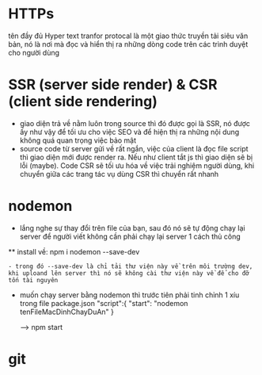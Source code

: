 # HTTPs

tên đầy đủ Hyper text tranfor protocal là một giao thức truyền tải siêu văn bản, nó là nơi mà đọc và hiển thị ra những dòng code trên các trình duyệt cho người dùng

# SSR (server side render) & CSR (client side rendering)

- giao diện trả về nằm luôn trong source thì đó được gọi là SSR, nó được ấy như vậy để tối ưu cho việc SEO và để hiện thị ra những nội dung không quá quan trọng việc bảo mật
- source code từ server gửi về rất ngắn, việc của client là đọc file script thì giao diện mới được render ra. Nếu như client tắt js thì giao diện sẽ bị lỗi (maybe). Code CSR sẽ tối ưu hóa về việc trải nghiệm người dùng, khi chuyển giữa các trang tác vụ dùng CSR thì chuyển rất nhanh

# nodemon

- lắng nghe sự thay đổi trên file của bạn, sau đó nó sẽ tự động chạy lại server để người viết không cần phải chạy lại server 1 cách thủ công

\*\* install về: npm i nodemon --save-dev

    - trong đó --save-dev là chỉ tải thư viện này về trên môi trường dev, khi uploand lên server thì nó sẽ không cài thư viện này về để cho đỡ tốn tài nguyên

- muốn chạy server bằng nodemon thì trước tiên phải tinh chỉnh 1 xíu trong file package.json
  "script":{
  "start": "nodemon tenFileMacDinhChayDuAn"
  }

  --> npm start

# git
